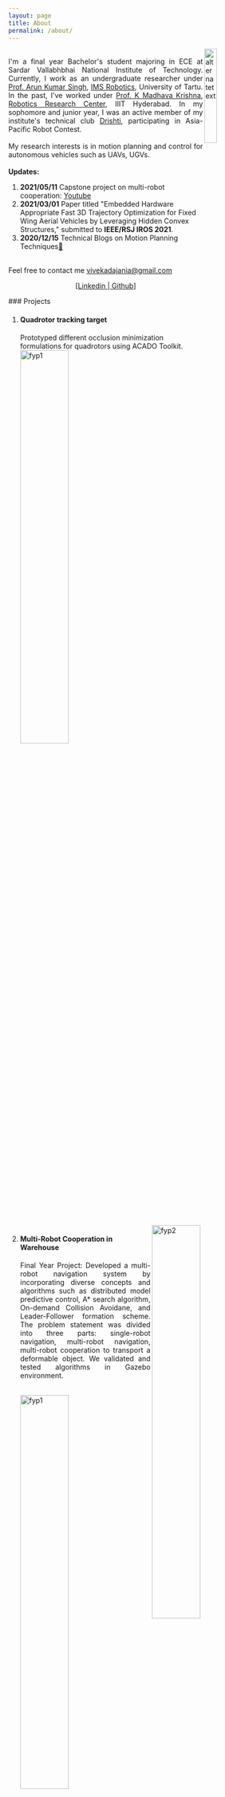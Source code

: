 ```yaml
---
layout: page
title: About
permalink: /about/
---
```

<img src="{{ site.url }}/assets/images/me.png" alt="alternatetext"  align="right" style="width:22%;height:22%;">     
<p align="justify">
  <br>
I'm a final year Bachelor's student majoring in ECE at Sardar Vallabhbhai National Institute of Technology. Currently, I work as an undergraduate researcher under <a href="https://scholar.google.co.in/citations?user=0zgDoIEAAAAJ&hl=en">Prof. Arun Kumar Singh</a>, <a href="https://sisu.ut.ee/collabrobotics/home-0">IMS Robotics</a>, University of Tartu. In the past, I've worked under <a href="https://faculty.iiit.ac.in/~mkrishna/">Prof. K Madhava Krishna</a>, <a href="https://robotics.iiit.ac.in/">Robotics Research Center</a>, IIIT Hyderabad. In my sophomore and junior year, I was an active member of my institute's technical club <a href="https://drishti-svnit.github.io/drishti/">Drishti</a>, participating in Asia-Pacific Robot Contest. <br>  
<br>  
My research interests is in motion planning and control for autonomous vehicles such as UAVs, UGVs.<br>
<br>
  <strong>Updates:</strong><br>  
<ol>
  <li><strong>2021/05/11</strong> Capstone project on multi-robot cooperation: <a href="https://bit.ly/3eTurpt">Youtube </a></li>
  <li><strong>2021/03/01</strong> Paper titled "Embedded Hardware Appropriate Fast 3D Trajectory Optimization for Fixed Wing Aerial Vehicles by Leveraging Hidden Convex Structures," submitted to <strong>IEEE/RSJ IROS 2021</strong>.</li>
  <li><strong>2020/12/15</strong> Technical Blogs on Motion Planning Techniques<a href="https://dv367.github.io">&#128279;</a></li>
</ol>
<br>
Feel free to contact me <a href="mailto:vivekadajania@gmail.com">vivekadajania@gmail.com</a>
</p>	
<p align="center">
  [<a href="https://www.linkedin.com/in/vivekadajania/">Linkedin </a>|<a href="https://github.com/dv367"> Github</a>]
</p>
### Projects   
<ol>
  <li><h4>Quadrotor tracking target</h4></li> 
  Prototyped different occlusion minimization formulations for quadrotors using ACADO Toolkit.<br> 
  <img src="{{ site.url }}/assets/gifs/fov_1.gif" alt="fyp1" style="width:45%;height:45%;"> <img src="{{ site.url }}/assets/gifs/fov_2.gif" alt="fyp2" align="right" style="width:45%;height:45%;">
  <li><h4>Multi-Robot Cooperation in Warehouse</h4></li>
  <p align="justify">
  Final Year Project: Developed a multi-robot navigation system by incorporating diverse concepts and algorithms such as distributed model predictive control, A* search algorithm, On-demand Collision Avoidane, and Leader-Follower formation scheme. The problem statement was divided into three parts: single-robot navigation, multi-robot navigation, multi-robot cooperation to transport a deformable object. We validated and tested algorithms in Gazebo environment.</p><br>
 <img src="{{ site.url }}/assets/gifs/fyp_1.gif" alt="fyp1" style="width:45%;height:45%;"> <img src="{{ site.url }}/assets/gifs/fyp_2.gif" alt="fyp2" align="right" style="width:45%;height:45%;">
  <li><h4>Fixed-Wing-Aerial Vehicle Trajectory Optimization in Urban Settings</h4></li>
  <p align="justify">
Research submitted to IROS'21: Developed a novel optimizer which exploits the computational structure of the non-linear trajectory optimization problem. It outperforms the state-of-the-art implementation of SQP ACADO Toolkit.</p>
  <img src="{{ site.url }}/assets/images/iros_1.png" alt="fyp1" style="width:45%;height:45%;"> <img src="{{ site.url }}/assets/images/iros_2.png" alt="fyp2" align="right" style="width:45%;height:45%;">
  <li><h4>Non-Linear Model Predictive Control with Gradient Descent Variant</h4></li>
  <p align="justify">Developed deep learning inspired gradient descent variant RMSPprop using Autograd and incorporated it in a NMPC setup for non-holonomic robots.</p><br>
  <p align="center"><img src="{{ site.url }}/assets/gifs/rmsprop.gif" alt="rmsprop" align="center" style="width:75%;height:75%;"></p>
  <li><h4>Asia-Pacific Robot Contest</h4></li>  
  <p align="justify">Developed an autonomous navigation system for Omni-directional robots from its embedded system to motion planning and control.</p>
  <p align="center"><img src="{{ site.url }}/assets/gifs/robocon.gif" alt="robocon" align="center" style="width:75%;height:75%;"> 
  <br> 
  Planner: Visibility graphs
  </p>
</ol>

